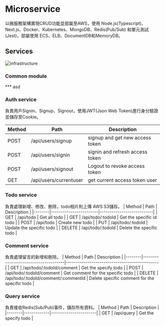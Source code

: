 # Microservice


以微服務架構實現CRUD功能並部屬至AWS，使用 Node.js(Typescript)、Next.js、Docker、Kubernetes、MongoDB、Redis(Pub/Sub) 和單元測試(Jest)，部屬使用 ECS、ELB、DocumentDB和MemoryDB。

## Services

![infrastructure](https://github.com/fan0223/todo-list-microservice/blob/main/drawIo/infra.png)

### Common module
*** asd

### Auth service
負責用戶Signin、Signup、Signout，使用JWT(Json Web Token)進行身分驗證並儲存至Cookie。

| Method | Path                   | Description                          |
|--------|------------------------|--------------------------------------|
| POST   | /api/users/signup      | signup and get new access token      |
| POST   | /api/users/signin      | signin and refresh access token      |
| POST   | /api/users/signout     | Logout to revoke access token        |
| GET    | /api/users/currentuser | get current access token user        |


### Todo service
負責處理新增、修改、刪除，todo相片則上傳 AWS S3儲存。
| Method | Path                   | Description               |
|--------|------------------------|---------------------------|
| GET    | /api/todo              | Get all todo              |
| GET    | /api/todo/:todoId      | Get the specific id todo  |
| POST   | /api/todo              | Create new todo           |
| PUT    | /api/todo/:todoId      | Update the specific todo  |
| DELETE | /api/todo/:todoId      | Delete the specific todo  |

### Comment service
負責處理留言的新增和刪除。
| Method | Path                                 | Description                                   |
|--------|--------------------------------------|-----------------------------------------------|
| GET    | /api/todo/:todoId/comment            | Get the specify todo                          |
| POST   | /api/todo/:todoId/comment            | Get comment for the specific todo             |
| DELETE | /api/todo/:todoId/comment/:commentId | Delete specific comment for the specific todo |

### Query service
負責接收Redis(Sub/Pub)事件，儲存所有資料。
| Method | Path        | Description           |
|--------|-------------|-----------------------|
| GET    | /api/query  | Get the specify todo  |


















